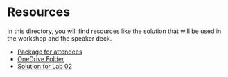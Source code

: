 # Resources

In this directory, you will find resources like the solution that will be used in the workshop and the speaker deck.

* [Package for attendees](./LowCodeALM_attendee.zip)
* [OneDrive Folder](./OneDrive%20folder/Coral%20Collection.zip)
* [Solution for Lab 02](./solution/MR_Solution.zip)